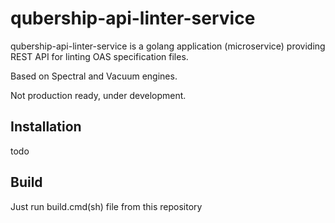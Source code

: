 # qubership-api-linter-service

qubership-api-linter-service is a golang application (microservice) providing REST API for linting OAS specification files.

Based on Spectral and Vacuum engines.

Not production ready, under development.

## Installation

todo


## Build

Just run build.cmd(sh) file from this repository
